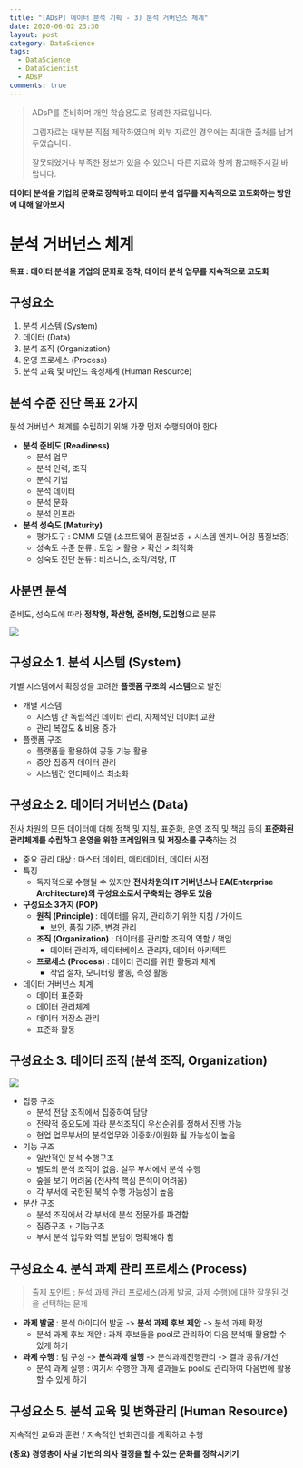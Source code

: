 ```yaml
---
title: "[ADsP] 데이터 분석 기획 - 3) 분석 거버넌스 체계"
date: 2020-06-02 23:30  
layout: post
category: DataScience
tags:
  - DataScience
  - DataScientist
  - ADsP
comments: true
---
```




> ADsP를 준비하며 개인 학습용도로 정리한 자료입니다.
>
> 그림자료는 대부분 직접 제작하였으며 외부 자료인 경우에는 최대한 출처를 남겨두었습니다.
>
> 잘못되었거나 부족한 정보가 있을 수 있으니 다른 자료와 함께 참고해주시길 바랍니다.



**데이터 분석을 기업의 문화로 장착하고 데이터 분석 업무를 지속적으로 고도화하는 방안에 대해 알아보자**

<!-- more -->



# 분석 거버넌스 체계

**목표 : 데이터 분석을 기업의 문화로 정착, 데이터 분석 업무를 지속적으로 고도화**

## 구성요소

1. 분석 시스템 (System)
2. 데이터 (Data)
3. 분석 조직 (Organization)
4. 운영 프로세스 (Process)
5. 분석 교육 및 마인드 육성체계 (Human Resource)

## 분석 수준 진단 목표 2가지

분석 거버넌스 체계를 수립하기 위해 가장 먼저 수행되어야 한다

* **분석 준비도 (Readiness)**
  * 분석 업무
  * 분석 인력, 조직
  * 분석 기법
  * 분석 데이터
  * 분석 문화
  * 분석 인프라
* **분석 성숙도 (Maturity)**
  * 평가도구 : CMMI 모델 (소프트웨어 품질보증 + 시스템 엔지니어링 품질보증)
  * 성숙도 수준 분류 : 도입 > 활용 > 확산 > 최적화
  * 성숙도 진단 분류 : 비즈니스, 조직/역량, IT

## 사분면 분석

준비도, 성숙도에 따라 **정착형, 확산형, 준비형, 도입형**으로 분류

![](http://www.dbguide.net/publishing/img/dbguide/bigdata_technology/512_bigdata_4.png)

## 구성요소 1. 분석 시스템 (System)

개별 시스템에서 확장성을 고려한 **플랫폼 구조의 시스템**으로 발전

* 개별 시스템
  * 시스템 간 독립적인 데이터 관리, 자체적인 데이터 교환
  * 관리 복잡도 & 비용 증가
* 플랫폼 구조
  * 플랫폼을 활용하여 공동 기능 활용
  * 중앙 집중적 데이터 관리
  * 시스템간 인터페이스 최소화



## 구성요소 2. 데이터 거버넌스 (Data)

전사 차원의 모든 데이터에 대해 정책 및 지침, 표준화, 운영 조직 및 책임 등의 **표준화된 관리체계를 수립하고 운영을 위한 프레임워크 및 저장소를 구축**하는 것

* 중요 관리 대상 : 마스터 데이터, 메타데이터, 데이터 사전
* 특징
  * 독자적으로 수행될 수 있지만 **전사차원의 IT 거버넌스나 EA(Enterprise Architecture)의 구성요소로서 구축되는 경우도 있음**
* **구성요소 3가지 (POP)**
  * **원칙 (Principle)** : 데이터를 유지, 관리하기 위한 지침 / 가이드
    * 보안, 품질 기준, 변경 관리
  * **조직 (Organization)** : 데이터를 관리할 조직의 역할 / 책임
    * 데이터 관리자, 데이터베이스 관리자, 데이터 아키텍트
  * **프로세스 (Process)** : 데이터 관리를 위한 활동과 체계
    * 작업 절차, 모니터링 활동, 측정 활동
* 데이터 거버넌스 체계
  * 데이터 표준화
  * 데이터 관리체계
  * 데이터 저장소 관리
  * 표준화 활동



## 구성요소 3. 데이터 조직 (분석 조직, Organization)

![](https://wikidocs.net/images/page/48093/%E1%84%80%E1%85%B3%E1%84%85%E1%85%B5%E1%86%B72.jpg)

* 집중 구조
  * 분석 전담 조직에서 집중하여 담당
  * 전략적 중요도에 따라 분석조직이 우선순위를 정해서 진행 가능
  * 현업 업무부서의 분석업무와 이중화/이원화 될 가능성이 높음
* 기능 구조
  * 일반적인 분석 수행구조
  * 별도의 분석 조직이 없음. 실무 부서에서 분석 수행
  * 숲을 보기 어려움 (전사적 핵심 분석이 어려움)
  * 각 부서에 국한된 북석 수행 가능성이 높음
* 분산 구조
  * 분석 조직에서 각 부서에 분석 전문가를 파견함
  * 집중구조 + 기능구조
  * 부서 분석 업무와 역할 분담이 명확해야 함



## 구성요소 4. 분석 과제 관리 프로세스 (Process)

> 출제 포인트 : 분석 과제 관리 프로세스(과제 발굴, 과제 수행)에 대한 잘못된 것을 선택하는 문제

* **과제 발굴** : 분석 아이디어 발굴 -> **분석 과제 후보 제안** -> 분석 과제 확정
  * 분석 과제 후보 제안 : 과제 후보들을 pool로 관리하여 다음 분석때 활용할 수 있게 하기 
* **과제 수행** : 팀 구성 -> **분석과제 실행** -> 분석과제진행관리 -> 결과 공유/개선
  * 분석 과제 실행 : 여기서 수행한 과제 결과들도 pool로 관리하여 다음번에 활용할 수 있게 하기



## 구성요소 5. 분석 교육 및 변화관리 (Human Resource)

지속적인 교육과 훈련 / 지속적인 변화관리를 계획하고 수행

**(중요) 경영층이 사실 기반의 의사 결정을 할 수 있는 문화를 정착시키기**